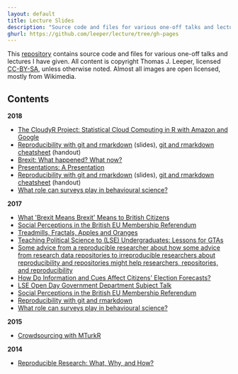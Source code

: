 ```yaml
---
layout: default
title: Lecture Slides
description: "Source code and files for various one-off talks and lectures by Thomas Leeper."
ghurl: https://github.com/leeper/lecture/tree/gh-pages
---
```


This [repository](https://github.com/leeper/lectures) contains source code and files for various one-off talks and lectures I have given. All content is copyright Thomas J. Leeper, licensed [CC-BY-SA](LICENSE.md), unless otherwise noted. Almost all images are open licensed, mostly from Wikimedia.

## Contents

**2018**

 - [The CloudyR Project: Statistical Cloud Computing in R with Amazon and Google](2018-08-01-JSM/slides.pdf)
 - [Reproducibility with git and rmarkdown](2018-04-06-BITSS/slides.pdf) (slides), [git and rmarkdown cheatsheet](2018-04-06-BITSS/handout.pdf) (handout)
 - [Brexit: What happened? What now?](2018-03-13-Brexit/slides.pdf)
 - [Presentations: A Presentation](2018-03-01-Presentations/slides.pdf)
 - [Reproducibility with git and rmarkdown](2018-01-30-LSEGeography/slides.pdf) (slides), [git and rmarkdown cheatsheet](2018-01-30-LSEGeography/handout.pdf) (handout)
 - [What role can surveys play in behavioural science?](2018-01-17-ExecMScBS/slides.pdf)

**2017**

 - [What 'Brexit Means Brexit' Means to British Citizens](2017-12-06-Konstanz/slides.pdf)
 - [Social Perceptions in the British EU Membership Referendum](2017-11-25-Vienna/slides.pdf)
 - [Treadmills, Fractals, Apples and Oranges](2017-11-11-USC/slides.pdf)
 - [Teaching Political Science to (LSE) Undergraduates: Lessons for GTAs](2017-09-19-GTATraining/slides.pdf)
 - [Some advice from a reproducible researcher about how some advice from research data repositories to irreproducible researchers about reproducibility and repositories might help researchers, repositories, and reproducibility](2017-06-16-DCM/slides.pdf)
 - [How Do Information and Cues Affect Citizens' Election Forecasts?](2017-05-02-LSE/slides.pdf)
 - [LSE Open Day Government Department Subject Talk](2017-03-29-OpenDay/slides.pdf)
 - [Social Perceptions in the British EU Membership Referendum](2017-03-15-Zurich/slides.pdf)
 - [Reproducibility with git and rmarkdown](2017-01-30-BITSS/slides.pdf)
 - [What role can surveys play in behavioural science?](2017-01-16-ExecMScBS/slides.pdf)

**2015**

 - [Crowdsourcing with MTurkR](2015-07-01-useR/slides.pdf)

**2014**

 - [Reproducible Research: What, Why, and How?](2014-10-28-InteractingMinds/slides.pdf)
